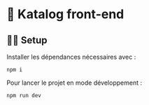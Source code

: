# 🎨 Katalog front-end

## 🧑‍💻 Setup

Installer les dépendances nécessaires avec :

```
npm i
```

Pour lancer le projet en mode développement :

```
npm run dev
```
